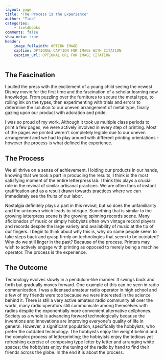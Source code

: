 ```yaml
---
layout: page  
title: "The Process is the Experience"  
author: "Tina"  
categories:  
    - fieldbooks
comments: false  
show_meta: true
header:
    image_fullwidth: OPTION IMAGE
    caption: OPTIONAL CAPTION FOR IMAGE WITH CITATION
    caption_url: OPTIONAL URL FOR IMAGE CITATION
---
```


## The Fascination

I pulled the press with the excitement of a young child seeing the newest Disney movie for the first time and the fascination of a scholar learning new knowledge. From puzzling over the furnitures to secure the metal type, to rolling ink on the types, then experimenting with trials and errors to determine the solution to our uneven arrangement of metal type, finally gazing upon our product with adoration and pride.

I was so proud of my work. Although it took us multiple class periods to print a few pages, we were actively involved in every step of printing. Most of the pages we printed weren't completely legible due to our uneven arrangement and we had to play around with different printing orientations - however the process is what defined the experience.

## The Process

We all thrive on a sense of achievement. Holding our products in our hands, knowing that we took a part in producing the results, I think is the most satisfying moment of the entire letterpress lab. I think this plays a crucial role in the revival of similar artisanal practices. We are often fans of instant gratification and as a result drawn towards practices where we can immediately see the fruits of our labor.

Nostalgia definitely plays a part in this revival, but so does the unfamiliarity and the unknown which leads to intrigue. Something that is similar to the growing letterpress scene is the growing spinning records scene. Many aficionados of music or simply hobbyists often own vintage record players and records despite the large variety and availability of music at the tip of our fingers. I begin to think about why this is, why do some people seem to take steps back and grasp firmly on technologies that seem to be outdated? Why do we still linger in the past? Because of the process. Printers may wish to actively engage with printing as opposed to merely being a machine operator. The process is the experience.

## The Outcome

Technology evolves slowly in a pendulum-like manner. It swings back and forth but gradually moves forward. One example of this can be seen in radio communication. I was a licensed amateur radio operator in high school and a few of my friends were too because we were interested in the science behind it. There is still a very active amateur radio community all over the world, many radio operators still communicate among themselves with radios despite the exponentially more convenient alternative cellphones. Society as a whole is advancing forward technologically because the inventions and innovations are improving everyone's quality of life in general. However, a significant population, specifically the hobbyists, who prefer the outdated technology. The hobbyists enjoy the weight behind and the complex process of letterprinting; the hobbyists enjoy the tedious yet refreshing exercise of composing type letter by letter and arranging white spaces; the hobbyists enjoy the tuning of the radio by hand to find their friends across the globe. In the end it is about the process.
